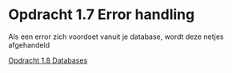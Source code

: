 # Opdracht 1.7 Error handling

Als een error zich voordoet vanuit je database, wordt deze netjes afgehandeld

[Opdracht 1.8 Databases](https://bitbucket.org/Luc_Meijer/bit-roc-assignments/src/master/Opdracht1.08.md?at=master&fileviewer=file-view-default)